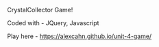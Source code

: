 CrystalCollector Game!

Coded with - JQuery, Javascript

Play here - https://alexcahn.github.io/unit-4-game/
